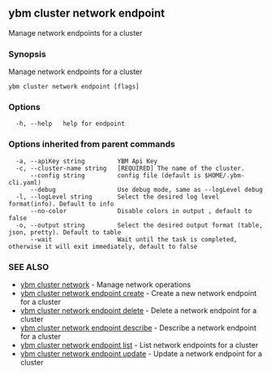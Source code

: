 ## ybm cluster network endpoint

Manage network endpoints for a cluster

### Synopsis

Manage network endpoints for a cluster

```
ybm cluster network endpoint [flags]
```

### Options

```
  -h, --help   help for endpoint
```

### Options inherited from parent commands

```
  -a, --apiKey string         YBM Api Key
  -c, --cluster-name string   [REQUIRED] The name of the cluster.
      --config string         config file (default is $HOME/.ybm-cli.yaml)
      --debug                 Use debug mode, same as --logLevel debug
  -l, --logLevel string       Select the desired log level format(info). Default to info
      --no-color              Disable colors in output , default to false
  -o, --output string         Select the desired output format (table, json, pretty). Default to table
      --wait                  Wait until the task is completed, otherwise it will exit immediately, default to false
```

### SEE ALSO

* [ybm cluster network](ybm_cluster_network.md)	 - Manage network operations
* [ybm cluster network endpoint create](ybm_cluster_network_endpoint_create.md)	 - Create a new network endpoint for a cluster
* [ybm cluster network endpoint delete](ybm_cluster_network_endpoint_delete.md)	 - Delete a network endpoint for a cluster
* [ybm cluster network endpoint describe](ybm_cluster_network_endpoint_describe.md)	 - Describe a network endpoint for a cluster
* [ybm cluster network endpoint list](ybm_cluster_network_endpoint_list.md)	 - List network endpoints for a cluster
* [ybm cluster network endpoint update](ybm_cluster_network_endpoint_update.md)	 - Update a network endpoint for a cluster

